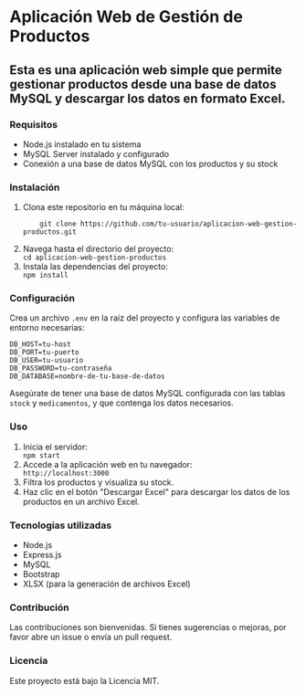 <h1>Aplicación Web de Gestión de Productos</h1>

<h2>Esta es una aplicación web simple que permite gestionar productos desde una base de datos MySQL y descargar los datos en formato Excel.</h2>

<h3>Requisitos</h3>

<ul>
  <li>Node.js instalado en tu sistema</li>
  <li>MySQL Server instalado y configurado</li>
  <li>Conexión a una base de datos MySQL con los productos y su stock</li>
</ul>

<h3>Instalación</h3>

<ol>
  <li>Clona este repositorio en tu máquina local:</li>
  <code>
    git clone https://github.com/tu-usuario/aplicacion-web-gestion-productos.git
  </code>
  <li>Navega hasta el directorio del proyecto:</li>
  <code>cd aplicacion-web-gestion-productos</code>
  <li>Instala las dependencias del proyecto:</li>
  <code>npm install</code>
</ol>

<h3>Configuración</h3>

<p>Crea un archivo <code>.env</code> en la raíz del proyecto y configura las variables de entorno necesarias:</p>

<pre><code>DB_HOST=tu-host
DB_PORT=tu-puerto
DB_USER=tu-usuario
DB_PASSWORD=tu-contraseña
DB_DATABASE=nombre-de-tu-base-de-datos
</code></pre>

<p>Asegúrate de tener una base de datos MySQL configurada con las tablas <code>stock</code> y <code>medicamentos</code>, y que contenga los datos necesarios.</p>

<h3>Uso</h3>

<ol>
  <li>Inicia el servidor:</li>
  <code>npm start</code>
  <li>Accede a la aplicación web en tu navegador:</li>
  <code>http://localhost:3000</code>
  <li>Filtra los productos y visualiza su stock.</li>
  <li>Haz clic en el botón "Descargar Excel" para descargar los datos de los productos en un archivo Excel.</li>
</ol>

<h3>Tecnologías utilizadas</h3>

<ul>
  <li>Node.js</li>
  <li>Express.js</li>
  <li>MySQL</li>
  <li>Bootstrap</li>
  <li>XLSX (para la generación de archivos Excel)</li>
</ul>

<h3>Contribución</h3>

<p>Las contribuciones son bienvenidas. Si tienes sugerencias o mejoras, por favor abre un issue o envía un pull request.</p>

<h3>Licencia</h3>

<p>Este proyecto está bajo la Licencia MIT.</p>
